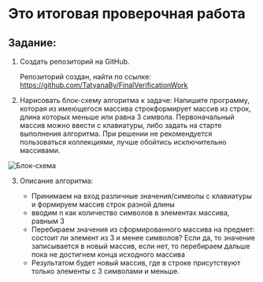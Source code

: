 # Это итоговая проверочная работа

## Задание:

1. Создать репозиторий на GitHub. 

   Репозиторий создан, найти по ссылке: https://github.com/TatyanaBy/FinalVerificationWork
2. Нарисовать блок-схему алгоритма к задаче:
   Напишите программу, которая из имеющегося массива строкформирует массив из строк, длина которых меньше или равна 3 символа. Первоначальный массив можно ввести с клавиатуры, либо задать на старте выполнения алгоритма. При решении не рекомендуется пользоваться коллекциями, лучше обойтись исключительно массивами.
   
![Блок-схема](Diagram.PNG)

 3. Описание алгоритма:
    
    - Принимаем на вход различные значения/символы с клавиатуры и формируем массив строк разной длины
    - вводим n как количество символов в элементах массива, равным 3
    - Перебираем значения из сформированного массива на предмет: состоит ли элемент из 3 и менее символов? Если да, то значение записывается в новый массив, если нет, то перебираем дальше пока не достигнем конца исходного массива
    - Результатом будет новый массив, где в строке присутствуют только элементы с 3 символами и меньше.





